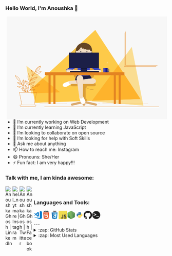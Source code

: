 ### Hello World, I'm Anoushka  👋

<img align="right" alt="GIF" src="https://github.com/Anoushka-Ghosh/Anoushka-Ghosh/blob/main/code.gif?raw=true" width="500" height="320" />


- 🔭 I’m currently working on Web Development
- 🌱 I’m currently learning JavaScript
- 👯 I’m looking to collaborate on open source
- 🤔 I’m looking for help with Soft Skills
- 💬 Ask me about anything
- 📫 How to reach me: Instagram
- 😄 Pronouns: She/Her
- ⚡ Fun fact: I am very happy!!!






### Talk with me, I am kinda awesome:
[<img align="left" alt="Anoushka Ghosh | LinkedIn" width="22px" src="https://cdn.jsdelivr.net/npm/simple-icons@v3/icons/linkedin.svg" />][linkedin]
[<img align="left" alt="hell_nytmare | Instagram" width="22px" src="https://cdn.jsdelivr.net/npm/simple-icons@v3/icons/instagram.svg" />][instagram]
[<img align="left" alt="Anoushka Ghosh | Twitter" width="22px" src="https://cdn.jsdelivr.net/npm/simple-icons@v3/icons/twitter.svg" />][twitter]
[<img align="left" alt="Anoushka Ghosh | Facebook" width="22px" src="https://cdn.jsdelivr.net/npm/simple-icons@v3/icons/facebook.svg" />][facebook]


<br />

### Languages and Tools:

<img align="left" alt="Visual Studio Code" width="26px" src="https://raw.githubusercontent.com/github/explore/80688e429a7d4ef2fca1e82350fe8e3517d3494d/topics/visual-studio-code/visual-studio-code.png" />
<img align="left" alt="HTML5" width="26px" src="https://raw.githubusercontent.com/github/explore/80688e429a7d4ef2fca1e82350fe8e3517d3494d/topics/html/html.png" />
<img align="left" alt="CSS3" width="26px" src="https://raw.githubusercontent.com/github/explore/80688e429a7d4ef2fca1e82350fe8e3517d3494d/topics/css/css.png" />
<img align="left" alt="JavaScript" width="26px" src="https://raw.githubusercontent.com/github/explore/80688e429a7d4ef2fca1e82350fe8e3517d3494d/topics/javascript/javascript.png" />
<img align="left" alt="Node.js" width="26px" src="https://raw.githubusercontent.com/github/explore/80688e429a7d4ef2fca1e82350fe8e3517d3494d/topics/nodejs/nodejs.png" />
<img align="left" alt="python" width="26px" src="https://raw.githubusercontent.com/github/explore/80688e429a7d4ef2fca1e82350fe8e3517d3494d/topics/python/python.png" />
<img align="left" alt="GitHub" width="26px" src="https://raw.githubusercontent.com/github/explore/78df643247d429f6cc873026c0622819ad797942/topics/github/github.png" />
<img align="left" alt="Terminal" width="26px" src="https://raw.githubusercontent.com/github/explore/80688e429a7d4ef2fca1e82350fe8e3517d3494d/topics/terminal/terminal.png" />

<br />
<br />
---

<details>
  <summary>:zap: GitHub Stats</summary>

  <img align="left" alt="Anoushka's GitHub Stats" src="https://github-readme-stats.vercel.app/api?username=Anoushka-Ghosh&show_icons=true&hide_border=true" />

</details>

<details>
  <summary>:zap: Most Used Languages</summary>

<img align="left" alt="Anoushka's GitHub Top Languages" src="https://github-readme-stats.vercel.app/api/top-langs/?username=Anoushka-Ghosh" />

</details>


[instagram]: https://www.instagram.com/hell_nytmare/
[linkedin]: https://www.linkedin.com/in/anoushka-ghosh-0689b2191/
[twitter]: https://twitter.com/_Anoushka_Ghosh
[facebook]: https://www.facebook.com/anoushka.ghosh.773

